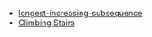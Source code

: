 - [longest-increasing-subsequence](https://leetcode.com/problems/longest-increasing-subsequence/)
- [Climbing Stairs](https://leetcode.com/problems/climbing-stairs/)
